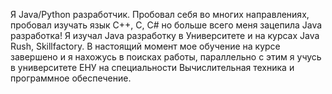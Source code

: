 Я Java/Python разработчик. Пробовал себя во многих направлениях, пробовал изучать язык С++, C, C# но больше всего меня зацепила Java разработка! Я изучал Java разработку в Университете и на курсах Java Rush, Skillfactory. В настоящий момент мое обучение на курсе завершено и я нахожусь в поисках работы, параллельно c этим я учусь в университете ЕНУ на специальности Вычислительная техника и программное обеспечение.

<!---
zzmaga/zzmaga is a ✨ special ✨ repository because its `README.md` (this file) appears on your GitHub profile.
You can click the Preview link to take a look at your changes.
--->
